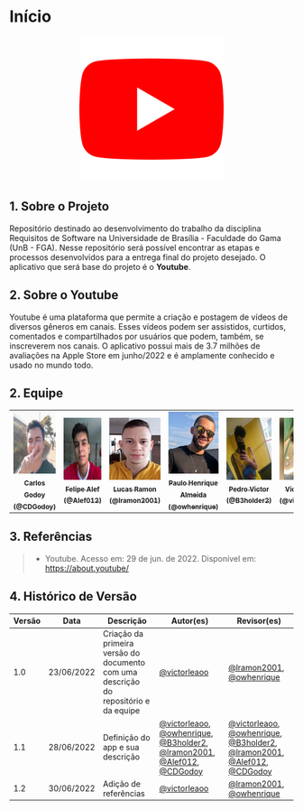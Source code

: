 # Início

<center>

<img src="./media/logo-youtube.png" width="256" height="256" />

</center>

## 1. Sobre o Projeto
Repositório destinado ao desenvolvimento do trabalho da disciplina Requisitos de Software na Universidade de Brasília - Faculdade do Gama (UnB - FGA). Nesse repositório será possível encontrar as etapas e processos desenvolvidos para a entrega final do projeto desejado. O aplicativo que será base do projeto é o **Youtube**.

## 2. Sobre o Youtube

Youtube é uma plataforma que permite a criação e postagem de vídeos de diversos gêneros em canais. Esses vídeos podem ser assistidos, curtidos, comentados e compartilhados por usuários que podem, também, se inscreverem nos canais. O aplicativo possui mais de 3.7 milhões de avaliações na Apple Store em junho/2022 e é amplamente conhecido e usado no mundo todo.

## 2. Equipe
<table>
  <tr>
    <td align="center">
      <a href="https://github.com/CDGodoy" target="_blank">
        <img src="./media/foto-carlos.png" height="110px" width="100px;" alt="Foto Carlos Godoy"/><br>
        <sub>
          <b>Carlos Godoy (@CDGodoy)</b>
        </sub>
      </a>
    </td>
    <td align="center">
      <a href="https://github.com/Alef012" target="_blank">
        <img src="./media/foto-felipe.jpg" height="110px" width="100px;" alt="Foto Felipe Alef"/><br>
        <sub>
          <b>Felipe Alef (@Alef012)</b>
        </sub>
      </a>
    </td>
    <td align="center">
      <a href="https://github.com/lramon2001" target="_blank">
        <img src="./media/foto-lucas.jpg" height="110px" width="100px;" alt="Foto Lucas Ramon"/><br>
        <sub>
          <b>Lucas Ramon (@lramon2001)</b>
        </sub>
      </a>
    </td>
    <td align="center">
      <a href="https://github.com/owhenrique" target="_blank">
        <img src="./media/foto-ph.jpg" height="110px" width="100px;" alt="Foto Paulo Henrique"/><br>
        <sub>
          <b>Paulo Henrique Almeida (@owhenrique)</b>
        </sub>
      </a>
    </td>
    <td align="center">
      <a href="https://github.com/B3holder2" target="_blank">
        <img src="./media/foto-pedro.jpg" height="110px" width="100px;" alt="Foto Pedro Victor"/><br>
        <sub>
          <b>Pedro Victor (@B3holder2)</b>
        </sub>
      </a>
    </td>
    <td align="center">
      <a href="https://github.com/victorleaoo" target="_blank">
        <img src="./media/foto-victor.jpg" height="110px" width="100px;" alt="Foto Victor Leão"/><br>
        <sub>
          <b>Victor Leão (@victorleaoo)</b>
        </sub>
      </a>
    </td> 
</table>

## 3. Referências

> - Youtube. Acesso em: 29 de jun. de 2022. Disponível em: https://about.youtube/

## 4. Histórico de Versão
| Versão | Data | Descrição | Autor(es) | Revisor(es) |
| ------ | ---- | --------- | --------- | ----------- |
| 1.0    | 23/06/2022 | Criação da primeira versão do documento com uma descrição do repositório e da equipe | [@victorleaoo](https://github.com/victorleaoo) | [@lramon2001](https://github.com/lramon2001), [@owhenrique](https://github.com/owhenrique) |
| 1.1    | 28/06/2022 | Definição do app e sua descrição | [@victorleaoo](https://github.com/victorleaoo), [@owhenrique](https://github.com/owhenrique), [@B3holder2](https://github.com/B3holder2), [@lramon2001](https://github.com/lramon2001), [@Alef012](https://github.com/Alef012), [@CDGodoy](https://github.com/CDGodoy) | [@victorleaoo](https://github.com/victorleaoo), [@owhenrique](https://github.com/owhenrique), [@B3holder2](https://github.com/B3holder2), [@lramon2001](https://github.com/lramon2001), [@Alef012](https://github.com/Alef012), [@CDGodoy](https://github.com/CDGodoy) |
| 1.2    | 30/06/2022 | Adição de referências | [@victorleaoo](https://github.com/victorleaoo) | [@lramon2001](https://github.com/lramon2001), [@owhenrique](https://github.com/owhenrique) |